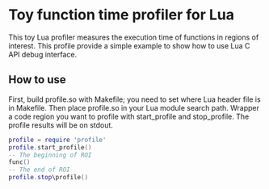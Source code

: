 # Toy function time profiler for Lua
This toy Lua profiler measures the execution time of functions in regions of interest. This profile provide a simple example to show how to use Lua C API debug interface.

## How to use
First, build profile.so  with Makefile; you need to set where Lua header file is in Makefile. Then place profile.so in your Lua module search path.
Wrapper a code region you want to profile with start\_profile and stop\_profile.
The profile results will be on stdout.

```lua
profile = require 'profile'
profile.start_profile()
-- The beginning of ROI
func() 
-- The end of ROI
profile.stop\profile()
```
